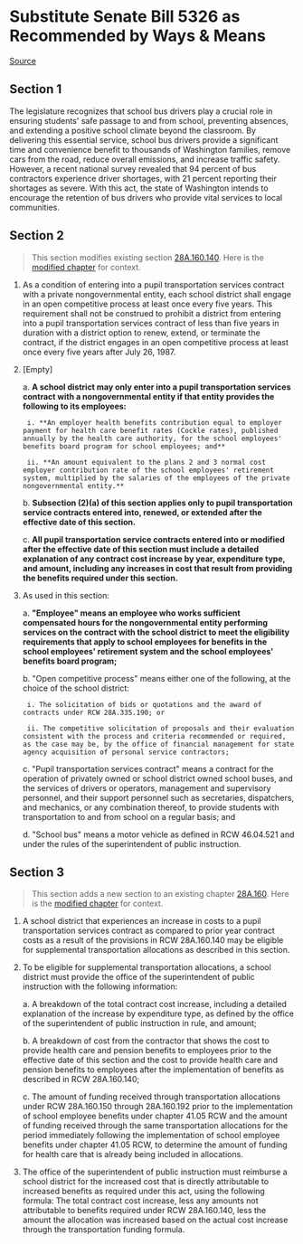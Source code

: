 # Substitute Senate Bill 5326 as Recommended by Ways & Means

[Source](http://lawfilesext.leg.wa.gov/biennium/2021-22/Xml/Bills/Senate%20Bills/5326-S.xml)
## Section 1
The legislature recognizes that school bus drivers play a crucial role in ensuring students' safe passage to and from school, preventing absences, and extending a positive school climate beyond the classroom. By delivering this essential service, school bus drivers provide a significant time and convenience benefit to thousands of Washington families, remove cars from the road, reduce overall emissions, and increase traffic safety. However, a recent national survey revealed that 94 percent of bus contractors experience driver shortages, with 21 percent reporting their shortages as severe. With this act, the state of Washington intends to encourage the retention of bus drivers who provide vital services to local communities.


## Section 2
> This section modifies existing section [28A.160.140](/rcw/28A_common_school_provisions/28A.160_student_transportation.md). Here is the [modified chapter](rcw/28A_common_school_provisions/28A.160_student_transportation.md) for context.

1. As a condition of entering into a pupil transportation services contract with a private nongovernmental entity, each school district shall engage in an open competitive process at least once every five years. This requirement shall not be construed to prohibit a district from entering into a pupil transportation services contract of less than five years in duration with a district option to renew, extend, or terminate the contract, if the district engages in an open competitive process at least once every five years after July 26, 1987.

2. [Empty]

    a. **A school district may only enter into a pupil transportation services contract with a nongovernmental entity if that entity provides the following to its employees:**

        i. **An employer health benefits contribution equal to employer payment for health care benefit rates (Cockle rates), published annually by the health care authority, for the school employees' benefits board program for school employees; and**

        ii. **An amount equivalent to the plans 2 and 3 normal cost employer contribution rate of the school employees' retirement system, multiplied by the salaries of the employees of the private nongovernmental entity.**

    b. **Subsection (2)(a) of this section applies only to pupil transportation service contracts entered into, renewed, or extended after the effective date of this section.**

    c. **All pupil transportation service contracts entered into or modified after the effective date of this section must include a detailed explanation of any contract cost increase by year, expenditure type, and amount, including any increases in cost that result from providing the benefits required under this section.**

3. As used in this section:

    a. **"Employee" means an employee who works sufficient compensated hours for the nongovernmental entity performing services on the contract with the school district to meet the eligibility requirements that apply to school employees for benefits in the school employees' retirement system and the school employees' benefits board program;**

    b. "Open competitive process" means either one of the following, at the choice of the school district:

        i. The solicitation of bids or quotations and the award of contracts under RCW 28A.335.190; or

        ii. The competitive solicitation of proposals and their evaluation consistent with the process and criteria recommended or required, as the case may be, by the office of financial management for state agency acquisition of personal service contractors;

    c. "Pupil transportation services contract" means a contract for the operation of privately owned or school district owned school buses, and the services of drivers or operators, management and supervisory personnel, and their support personnel such as secretaries, dispatchers, and mechanics, or any combination thereof, to provide students with transportation to and from school on a regular basis; and

    d. "School bus" means a motor vehicle as defined in RCW 46.04.521 and under the rules of the superintendent of public instruction.


## Section 3
> This section adds a new section to an existing chapter [28A.160](/rcw/28A_common_school_provisions/28A.160_student_transportation.md). Here is the [modified chapter](rcw/28A_common_school_provisions/28A.160_student_transportation.md) for context.

1. A school district that experiences an increase in costs to a pupil transportation services contract as compared to prior year contract costs as a result of the provisions in RCW 28A.160.140 may be eligible for supplemental transportation allocations as described in this section.

2. To be eligible for supplemental transportation allocations, a school district must provide the office of the superintendent of public instruction with the following information:

    a. A breakdown of the total contract cost increase, including a detailed explanation of the increase by expenditure type, as defined by the office of the superintendent of public instruction in rule, and amount;

    b. A breakdown of cost from the contractor that shows the cost to provide health care and pension benefits to employees prior to the effective date of this section and the cost to provide health care and pension benefits to employees after the implementation of benefits as described in RCW 28A.160.140;

    c. The amount of funding received through transportation allocations under RCW 28A.160.150 through 28A.160.192 prior to the implementation of school employee benefits under chapter 41.05 RCW and the amount of funding received through the same transportation allocations for the period immediately following the implementation of school employee benefits under chapter 41.05 RCW, to determine the amount of funding for health care that is already being included in allocations.

3. The office of the superintendent of public instruction must reimburse a school district for the increased cost that is directly attributable to increased benefits as required under this act, using the following formula: The total contract cost increase, less any amounts not attributable to benefits required under RCW 28A.160.140, less the amount the allocation was increased based on the actual cost increase through the transportation funding formula.

